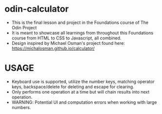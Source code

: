 # odin-calculator

- This is the final lesson and project in the Foundations course of The Odin Project
- It is meant to showcase all learnings from throughout this Foundations course from
  HTML to CSS to Javascript, all combined.
- Design inspired by Michael Osman's project found here: https://michalosman.github.io/calculator/

# USAGE

- Keyboard use is supported, utilize the number keys, matching operator keys, backspace/delete for deleting and escape for clearing.
- Only performs one operation at a time but will chain results into next operation.
- WARNING: Potential UI and computation errors when working with large numbers.
